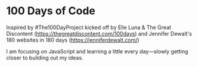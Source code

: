 # 100 Days of Code

Inspired by #The100DayProject kicked off by Elle Luna & The Great Discontent (https://thegreatdiscontent.com/100days) and Jennifer Dewalt's 180 websites in 180 days (https://jenniferdewalt.com/)

I am focusing on JavaScript and learning a little every day—slowly getting closer to building out my ideas.

<!-- I'm forgoing posting on Instagram and my blog everyday to spend more of my finite time on code, but I am going to start working on little weekly projects in addition to these skill builder problems and will post them. [http://www.blikethat.com/100days/](http://www.blikethat.com/100days/) -->
